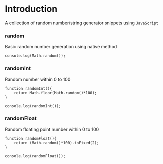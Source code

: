 # Introduction


A collection of random number/string generator snippets using `JavaScript`


### random

Basic random number generation using native method

```
console.log(Math.random());
```


### randomInt

Random number within 0 to 100

```
function randomInt(){
	return Math.floor(Math.random()*100);
}

console.log(randomInt());
```


### randomFloat

Random floating point number within 0 to 100

```
function randomFloat(){
	return (Math.random()*100).toFixed(2);
}

console.log(randomFloat());
```
